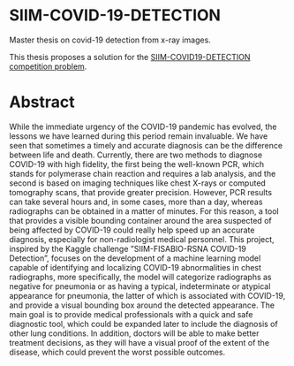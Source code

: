 # SIIM-COVID-19-DETECTION
Master thesis on covid-19 detection from x-ray images.

This thesis proposes a solution for the [SIIM-COVID19-DETECTION competition problem](https://www.kaggle.com/competitions/siim-covid19-detection/).


# Abstract

While the immediate urgency of the COVID-19 pandemic has evolved, the lessons we have learned during this period remain invaluable. We have seen that sometimes a timely and accurate diagnosis can be the difference between life and death.
Currently, there are two methods to diagnose COVID-19 with high fidelity, the first being the well-known PCR, which stands for polymerase chain reaction and requires a lab analysis, and the second is based on imaging techniques like chest X-rays or computed tomography
scans, that provide greater precision. However, PCR results can take several hours and, in some cases, more than a day, whereas radiographs can be obtained in a matter of minutes. For this reason, a tool that provides a visible bounding container around the area suspected
of being affected by COVID-19 could really help speed up an accurate diagnosis, especially for non-radiologist medical personnel.
This project, inspired by the Kaggle challenge ”SIIM-FISABIO-RSNA COVID-19 Detection”, focuses on the development of a machine learning model capable of identifying and localizing COVID-19 abnormalities in chest radiographs, more specifically, the model will categorize radiographs as negative for pneumonia or as having a typical, indeterminate or atypical appearance for pneumonia, the latter of which is associated with COVID-19, and provide a visual bounding box around the detected appearance. The main goal is to provide medical professionals with a quick and safe diagnostic tool, which could be expanded later to include the diagnosis of other lung conditions. In addition, doctors will be able to make better treatment decisions, as they will have a visual proof of the extent of the disease, which could prevent the worst possible outcomes.
